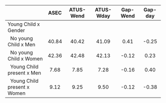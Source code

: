 
|                      |         ASEC |    ATUS-Wend |    ATUS-Wday |     Gap-Wend |      Gap-day |
| -------------------- | :----------: | :----------: | :----------: | :----------: | :----------: |
| Young Child x Gender |              |              |              |              |              |
| &nbsp;&nbsp;No young Child x Men |        40.84 |        40.42 |        41.09 |         0.41 |        -0.25 |
| &nbsp;&nbsp;No young Child x Women |        42.36 |        42.48 |        42.13 |        -0.12 |         0.23 |
| &nbsp;&nbsp;Young Child present x Men |         7.68 |         7.85 |         7.28 |        -0.16 |         0.40 |
| &nbsp;&nbsp;Young Child present x Women |         9.12 |         9.25 |         9.50 |        -0.12 |        -0.38 |

